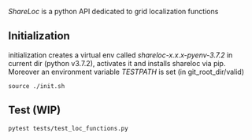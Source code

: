 *ShareLoc* is a python API dedicated to grid localization functions

## Initialization ##

initialization creates a virtual env called *shareloc-x.x.x-pyenv-3.7.2* in current dir (python v3.7.2), activates it and installs shareloc via pip. 
Moreover an environment variable *TESTPATH* is set (in git_root_dir/valid)

`source ./init.sh`


## Test (WIP) ##

`pytest tests/test_loc_functions.py`

 
